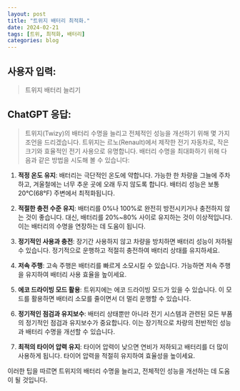 ```yaml
---
layout: post
title: "트위지 배터리 최적화."
date: 2024-02-21
tags: [트위, 최적화, 배터리]
categories: blog
---
```


## 사용자 입력:
> 트위지 배터리 늘리기

## ChatGPT 응답:
> 트위지(Twizy)의 배터리 수명을 늘리고 전체적인 성능을 개선하기 위해 몇 가지 조언을 드리겠습니다. 트위지는 르노(Renault)에서 제작한 전기 자동차로, 작은 크기와 효율적인 전기 사용으로 유명합니다. 배터리 수명을 최대화하기 위해 다음과 같은 방법을 시도해 볼 수 있습니다:

1. **적정 온도 유지**: 배터리는 극단적인 온도에 약합니다. 가능한 한 차량을 그늘에 주차하고, 겨울철에는 너무 추운 곳에 오래 두지 않도록 합니다. 배터리 성능은 보통 20°C(68°F) 주변에서 최적화됩니다.

2. **적절한 충전 수준 유지**: 배터리를 0%나 100%로 완전히 방전시키거나 충전하지 않는 것이 좋습니다. 대신, 배터리를 20%~80% 사이로 유지하는 것이 이상적입니다. 이는 배터리의 수명을 연장하는 데 도움이 됩니다.

3. **정기적인 사용과 충전**: 장기간 사용하지 않고 차량을 방치하면 배터리 성능이 저하될 수 있습니다. 정기적으로 운행하고 적절히 충전하여 배터리 상태를 유지하세요.

4. **저속 주행**: 고속 주행은 배터리를 빠르게 소모시킬 수 있습니다. 가능하면 저속 주행을 유지하여 배터리 사용 효율을 높이세요.

5. **에코 드라이빙 모드 활용**: 트위지에는 에코 드라이빙 모드가 있을 수 있습니다. 이 모드를 활용하면 배터리 소모를 줄이면서 더 멀리 운행할 수 있습니다.

6. **정기적인 점검과 유지보수**: 배터리 상태뿐만 아니라 전기 시스템과 관련된 모든 부품의 정기적인 점검과 유지보수가 중요합니다. 이는 장기적으로 차량의 전반적인 성능과 배터리 수명을 개선할 수 있습니다.

7. **최적의 타이어 압력 유지**: 타이어 압력이 낮으면 연비가 저하되고 배터리를 더 많이 사용하게 됩니다. 타이어 압력을 적절히 유지하여 효율성을 높이세요.

이러한 팁을 따르면 트위지의 배터리 수명을 늘리고, 전체적인 성능을 개선하는 데 도움이 될 것입니다.

